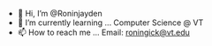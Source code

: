 - 👋 Hi, I’m @Roninjayden
- 🌱 I’m currently learning ... Computer Science @ VT 
- 📫 How to reach me ... Email: roningick@vt.edu

<!---
Roninjayden/Roninjayden is a ✨ special ✨ repository because its `README.md` (this file) appears on your GitHub profile.
You can click the Preview link to take a look at your changes.
--->
